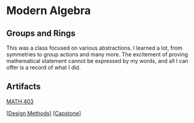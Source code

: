 # Modern Algebra

## Groups and Rings

This was a class focused on various abstractions. I learned a lot, from symmetries to group actions and many more. The excitement of proving mathematical statement cannot be expressed by my words, and all I can offer is a record of what I did.

## Artifacts

[MATH 403](https://github.com/QuantumEPR/z-en-kb/blob/master/pdfs/MATH_403.pdf)

[[Design Methods]]
[[Capstone]]




[//begin]: # "Autogenerated link references for markdown compatibility"
[Design Methods]: <Design Methods> "Designing Again"
[Capstone]: Capstone "Building upon everything"
[//end]: # "Autogenerated link references"